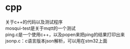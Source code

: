 # cpp
关于c++的代码以及测试程序  
mosqui-test是关于mqtt的一个测试  
ping.c是一个使用c++，以及popen来把ping的结果打印出来  
jsonp.c：c语言版本json解析，可以用在stm32上面   

